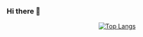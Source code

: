 ### Hi there 👋

<div align="center">

[![Top Langs](https://github-readme-stats.vercel.app/api/top-langs/?username=brunokelly&theme=dark)](https://github.com/brunokelly/github-readme-stats)

   </div>

<!--
**brunokelly/brunokelly** is a ✨ _special_ ✨ repository because its `README.md` (this file) appears on your GitHub profile.

Here are some ideas to get you started:

- 🔭 I’m currently working on ...
- 🌱 I’m currently learning ...
- 👯 I’m looking to collaborate on ...
- 🤔 I’m looking for help with ...
- 💬 Ask me about ...
- 📫 How to reach me: ...
- 😄 Pronouns: ...
- ⚡ Fun fact: ...
-->

